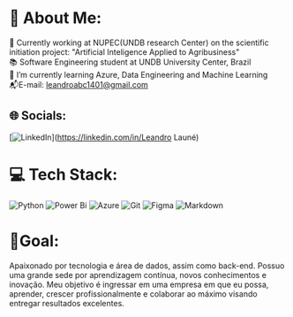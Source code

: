 # 💫 About Me:
🔭 Currently working at NUPEC(UNDB research Center) on the scientific initiation project: "Artificial Inteligence Applied to Agribusiness"<br>📚 Software Engineering student at UNDB University Center, Brazil <br>🌱 I’m currently learning Azure, Data Engineering and Machine Learning<br>📬E-mail: leandroabc1401@gmail.com


## 🌐 Socials:
[![LinkedIn](https://img.shields.io/badge/LinkedIn-%230077B5.svg?logo=linkedin&logoColor=white)](https://linkedin.com/in/Leandro Launé) 

# 💻 Tech Stack:
![Python](https://img.shields.io/badge/python-3670A0?style=for-the-badge&logo=python&logoColor=ffdd54) ![Power Bi](https://img.shields.io/badge/power_bi-F2C811?style=for-the-badge&logo=powerbi&logoColor=black) ![Azure](https://img.shields.io/badge/azure-%230072C6.svg?style=for-the-badge&logo=microsoftazure&logoColor=white) ![Git](https://img.shields.io/badge/git-%23F05033.svg?style=for-the-badge&logo=git&logoColor=white) ![Figma](https://img.shields.io/badge/figma-%23F24E1E.svg?style=for-the-badge&logo=figma&logoColor=white) ![Markdown](https://img.shields.io/badge/markdown-%23000000.svg?style=for-the-badge&logo=markdown&logoColor=white)
# 🎯Goal:
Apaixonado por tecnologia e área de dados, assim como back-end. Possuo uma grande sede por aprendizagem contínua, novos conhecimentos e inovação. Meu objetivo é ingressar em uma empresa em que eu possa, aprender, crescer profissionalmente e colaborar ao máximo visando entregar resultados excelentes.

<!-- Proudly created with GPRM ( https://gprm.itsvg.in ) -->
